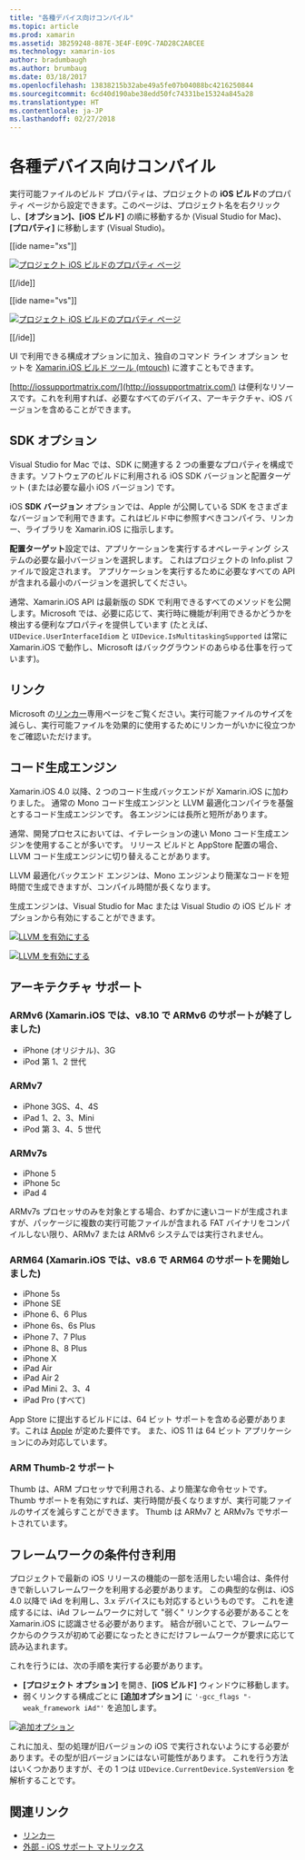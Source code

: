 ```yaml
---
title: "各種デバイス向けコンパイル"
ms.topic: article
ms.prod: xamarin
ms.assetid: 3B259248-887E-3E4F-E09C-7AD28C2A8CEE
ms.technology: xamarin-ios
author: bradumbaugh
ms.author: brumbaug
ms.date: 03/18/2017
ms.openlocfilehash: 13838215b32abe49a5fe07b04088bc4216250844
ms.sourcegitcommit: 6cd40d190abe38edd50fc74331be15324a845a28
ms.translationtype: HT
ms.contentlocale: ja-JP
ms.lasthandoff: 02/27/2018
---
```

# <a name="compiling-for-different-devices"></a>各種デバイス向けコンパイル

実行可能ファイルのビルド プロパティは、プロジェクトの **iOS ビルド**のプロパティ ページから設定できます。このページは、プロジェクト名を右クリックし、**[オプション]、[iOS ビルド]** の順に移動するか (Visual Studio for Mac)、**[プロパティ]** に移動します (Visual Studio)。

[[ide name="xs"]]

[ ![](compiling-for-different-devices-images/image1.png "プロジェクト iOS ビルドのプロパティ ページ")](compiling-for-different-devices-images/image1.png) 

[[/ide]] 

[[ide name="vs"]]

[ ![](compiling-for-different-devices-images/image1a.png "プロジェクト iOS ビルドのプロパティ ページ")](compiling-for-different-devices-images/image1a.png)

[[/ide]]

UI で利用できる構成オプションに加え、独自のコマンド ライン オプション セットを [Xamarin.iOS ビルド ツール (mtouch)](~/ios/deploy-test/mtouch.md) に渡すこともできます。

[http://iossupportmatrix.com/](http://iossupportmatrix.com/) は便利なリソースです。これを利用すれば、必要なすべてのデバイス、アーキテクチャ、iOS バージョンを含めることができます。

 <a name="SDK_Options" />


## <a name="sdk-options"></a>SDK オプション

Visual Studio for Mac では、SDK に関連する 2 つの重要なプロパティを構成できます。ソフトウェアのビルドに利用される iOS SDK バージョンと配置ターゲット (または必要な最小 iOS バージョン) です。

iOS **SDK バージョン** オプションでは、Apple が公開している SDK をさまざまなバージョンで利用できます。これはビルド中に参照すべきコンパイラ、リンカー、ライブラリを Xamarin.iOS に指示します。 

**配置ターゲット**設定では、アプリケーションを実行するオペレーティング システムの必要な最小バージョンを選択します。 これはプロジェクトの Info.plist ファイルで設定されます。 アプリケーションを実行するために必要なすべての API が含まれる最小のバージョンを選択してください。

通常、Xamarin.iOS API は最新版の SDK で利用できるすべてのメソッドを公開します。Microsoft では、必要に応じて、実行時に機能が利用できるかどうかを検出する便利なプロパティを提供しています (たとえば、`UIDevice.UserInterfaceIdiom` と `UIDevice.IsMultitaskingSupported` は常に Xamarin.iOS で動作し、Microsoft はバックグラウンドのあらゆる仕事を行っています)。

 <a name="Linking" />


## <a name="linking"></a>リンク

Microsoft の[リンカー](~/ios/deploy-test/linker.md)専用ページをご覧ください。実行可能ファイルのサイズを減らし、実行可能ファイルを効果的に使用するためにリンカーがいかに役立つかをご確認いただけます。

 <a name="Code_Generation_Engine" />


## <a name="code-generation-engine"></a>コード生成エンジン

Xamarin.iOS 4.0 以降、2 つのコード生成バックエンドが Xamarin.iOS に加わりました。 通常の Mono コード生成エンジンと LLVM 最適化コンパイラを基盤とするコード生成エンジンです。 各エンジンには長所と短所があります。

通常、開発プロセスにおいては、イテレーションの速い Mono コード生成エンジンを使用することが多いです。 リリース ビルドと AppStore 配置の場合、LLVM コード生成エンジンに切り替えることがあります。

LLVM 最適化バックエンド エンジンは、Mono エンジンより簡潔なコードを短時間で生成できますが、コンパイル時間が長くなります。

生成エンジンは、Visual Studio for Mac または Visual Studio の iOS ビルド オプションから有効にすることができます。

[ ![](compiling-for-different-devices-images/image2.png "LLVM を有効にする")](compiling-for-different-devices-images/image2.png)

[ ![](compiling-for-different-devices-images/image2a.png "LLVM を有効にする")](compiling-for-different-devices-images/image2a.png)

 <a name="ARMV7_and_ARMV7s_support" />


## <a name="architecture-support"></a>アーキテクチャ サポート

<a name="armv6-discontinued" />

### <a name="armv6-xamarinios-discontinued-support-for-armv6-with-v810"></a>ARMv6 (Xamarin.iOS では、v8.10 で ARMv6 のサポートが終了しました)

- iPhone (オリジナル)、3G
- iPod 第 1、2 世代

### <a name="armv7"></a>ARMv7

- iPhone 3GS、4、4S
- iPad 1、2、3、Mini
- iPod 第 3、4、5 世代

### <a name="armv7s"></a>ARMv7s

- iPhone 5
- iPhone 5c
- iPad 4

ARMv7s プロセッサのみを対象とする場合、わずかに速いコードが生成されますが、パッケージに複数の実行可能ファイルが含まれる FAT バイナリをコンパイルしない限り、ARMv7 または ARMv6 システムでは実行されません。

### <a name="arm64-xamarinios-started-supporting-arm64-in-v86"></a>ARM64 (Xamarin.iOS では、v8.6 で ARM64 のサポートを開始しました)

- iPhone 5s
- iPhone SE
- iPhone 6、6 Plus
- iPhone 6s、6s Plus
- iPhone 7、7 Plus
- iPhone 8、8 Plus
- iPhone X
- iPad Air
- iPad Air 2
- iPad Mini 2、3、4
- iPad Pro (すべて)

App Store に提出するビルドには、64 ビット サポートを含める必要があります。これは [Apple](https://developer.apple.com/news/?id=12172014b) が定めた要件です。 また、iOS 11 は 64 ビット アプリケーションにのみ対応しています。

 <a name="ARM_Thumb_Support" />


### <a name="arm-thumb-2-support"></a>ARM Thumb-2 サポート

Thumb は、ARM プロセッサで利用される、より簡潔な命令セットです。 Thumb サポートを有効にすれば、実行時間が長くなりますが、実行可能ファイルのサイズを減らすことができます。 Thumb は ARMv7 と ARMv7s でサポートされています。

 <a name="Conditional_framwork_useage" />


## <a name="conditional-framework-usage"></a>フレームワークの条件付き利用

プロジェクトで最新の iOS リリースの機能の一部を活用したい場合は、条件付きで新しいフレームワークを利用する必要があります。 この典型的な例は、iOS 4.0 以降で iAd を利用し、3.x デバイスにも対応するというものです。 これを達成するには、iAd フレームワークに対して "弱く" リンクする必要があることを Xamarin.iOS に認識させる必要があります。 結合が弱いことで、フレームワークからのクラスが初めて必要になったときにだけフレームワークが要求に応じて読み込まれます。

これを行うには、次の手順を実行する必要があります。

-  **[プロジェクト オプション]** を開き、**[iOS ビルド]** ウィンドウに移動します。
-  弱くリンクする構成ごとに **[追加オプション]** に `'-gcc_flags "-weak_framework iAd"'` を追加します。


[ ![](compiling-for-different-devices-images/image3.png "追加オプション")](compiling-for-different-devices-images/image3.png)


これに加え、型の処理が旧バージョンの iOS で実行されないようにする必要があります。その型が旧バージョンにはない可能性があります。 これを行う方法はいくつかありますが、その 1 つは `UIDevice.CurrentDevice.SystemVersion` を解析することです。



## <a name="related-links"></a>関連リンク

- [リンカー](~/ios/deploy-test/linker.md)
- [外部 - iOS サポート マトリックス](http://iossupportmatrix.com/)
